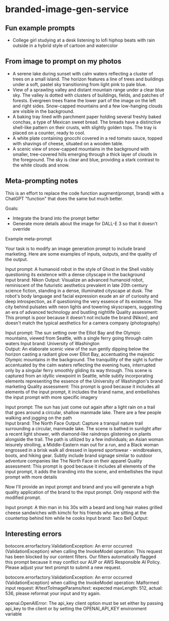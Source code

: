 # branded-image-gen-service

## Fun example prompts

- College girl studying at a desk listening to lofi hiphop beats with rain outside in a hybrid style of cartoon and watercolor

## From image to prompt on my photos

- A serene lake during sunset with calm waters reflecting a cluster of trees on a small island. The horizon features a line of trees and buildings under a soft, pastel sky transitioning from light pink to pale blue.
- View of a sprawling valley and distant mountain range under a clear blue sky. The valley is dotted with clusters of buildings, fields, and patches of forests. Evergreen trees frame the lower part of the image on the left and right sides. Snow-capped mountains and a few low-hanging clouds are visible in the background.
- A baking tray lined with parchment paper holding several freshly baked conchas, a type of Mexican sweet bread. The breads have a distinctive shell-like pattern on their crusts, with slightly golden tops. The tray is placed on a counter, ready to cool.
- A white plate containing gnocchi covered in a red tomato sauce, topped with shavings of cheese, situated on a wooden table.
- A scenic view of snow-capped mountains in the background with smaller, tree-covered hills emerging through a thick layer of clouds in the foreground. The sky is clear and blue, providing a stark contrast to the white clouds and snow.

## Meta-prompting notes

This is an effort to replace the code function augment(prompt, brand) with a ChatGPT "function" that does the same but much better. 

Goals:

- Integrate the brand into the prompt better
- Generate more details about the image for DALL-E 3 so that it doesn't override

Example meta-prompt

Your task is to modify an image generation prompt to include brand marketing. Here are some examples of inputs, outputs, and the quality of the output.

Input prompt: A humanoid robot in the style of Ghost in the Shell visibly questioning its existence with a dense cityscape in the background	
Input brand: Nikon
Output: Visualize an advanced humanoid robot, reminiscent of the futuristic aesthetics prevalent in late 20th century science fiction, standing in a dense, illuminated cityscape at dusk. The robot's body language and facial expression exude an air of curiosity and deep introspection, as if questioning the very essence of its existence. The city behind pulsates with neon lights and towering skyscrapers, suggesting an era of advanced technology and bustling nightlife
Quality assessment: This prompt is poor because it doesn't not include the brand (Nikon), and doesn't match the typical aesthetics for a camera company (photography)

Input prompt: The sun setting over the Elliot Bay and the Olympic mountains, viewed from Seattle, with a single ferry going through calm waters	
Input brand: University of Washington	
Output: An elaborate scenic view of the sun gently dipping below the horizon casting a radiant glow over Elliot Bay, accentuating the majestic Olympic mountains in the background. The tranquillity of the sight is further accentuated by the calm waters reflecting the evening hues, interrupted only by a singular ferry smoothly gliding its way through. This scene is captured from an idyllic viewpoint in Seattle, while subtly incorporating elements representing the essence of the University of Washington's brand marketing
Quality assessment: This prompt is good because it includes all elements of the input prompt, it includes the brand name, and embellishes the input prompt with more specific imagery

Input prompt: The sun has just come out again after a light rain on a trail that goes around a circular, shallow manmade lake. There are a few people walking and jogging on the path		
Input brand: The North Face	
Output: Capture a tranquil nature trail surrounding a circular, manmade lake. The scene is bathed in sunlight after a recent light shower, with diamond-like raindrops glistening on plants alongside the trail. The path is utilized by a few individuals; an Asian woman leisurely strolling, a Middle-Eastern man out for a run, and a Black woman engrossed in a brisk walk all dressed in layered sportswear - windbreakers, boots, and hiking gear. Subtly include brand signage similar to outdoor adventure companies like The North Face on their apparel
Quality assessment: This prompt is good because it includes all elements of the input prompt, it adds the branding into the scene, and embellishes the input prompt with more details

Now I'll provide an input prompt and brand and you will generate a high quality application of the brand to the input prompt. Only respond with the modified prompt.


Input prompt: A thin man in his 30s with a beard and long hair makes grilled cheese sandwiches with kimchi for his friends who are sitting at the countertop behind him while he cooks
Input brand: Taco Bell
Output: 

## Interesting errors

botocore.errorfactory.ValidationException: An error occurred (ValidationException) when calling the InvokeModel operation: This request has been blocked by our content filters. Our filters automatically flagged this prompt because it may conflict our AUP or AWS Responsible AI Policy. Please adjust your text prompt to submit a new request.

botocore.errorfactory.ValidationException: An error occurred (ValidationException) when calling the InvokeModel operation: Malformed input request: #/textToImageParams/text: expected maxLength: 512, actual: 536, please reformat your input and try again.

openai.OpenAIError: The api_key client option must be set either by passing api_key to the client or by setting the OPENAI_API_KEY environment variable

